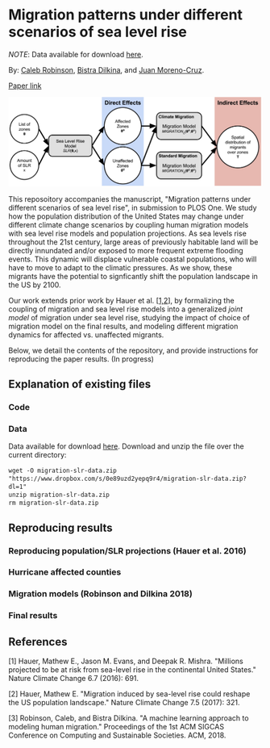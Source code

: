 # Migration patterns under different scenarios of sea level rise

*NOTE*: Data available for download [here](https://www.dropbox.com/s/0e89uzd2yepq9r4/migration-slr-data.zip?dl=0).


By: [Caleb Robinson](http://calebrob.com/), [Bistra Dilkina](https://viterbi.usc.edu/directory/faculty/Dilkina/Bistra), and [Juan Moreno-Cruz](https://www.morenocruz.org/).

[Paper link](https://arxiv.org/abs/1904.10160)

![Joint model design](images/Fig1.jpg)


This reposoitory accompanies the manuscript, "Migration patterns under different scenarios of sea level rise", in submission to PLOS One. We study how the population distribution of the United States may change under different climate change scenarios by coupling human migration models with sea level rise models and population projections. As sea levels rise throughout the 21st century, large areas of previously habitable land will be directly innundated and/or exposed to more frequent extreme flooding events. This dynamic will displace vulnerable coastal populations, who will have to move to adapt to the climatic pressures. As we show, these migrants have the potential to signficantly shift the population landscape in the US by 2100.

Our work extends prior work by Hauer et al. [[1,2](#references)], by formalizing the coupling of migration and sea level rise models into a generalized *joint model* of migration under sea level rise, studying the impact of choice of migration model on the final results, and modeling different migration dynamics for affected vs. unaffected migrants.

Below, we detail the contents of the repository, and provide instructions for reproducing the paper results. (In progress)


## Explanation of existing files

### Code

### Data

Data available for download [here](https://www.dropbox.com/s/0e89uzd2yepq9r4/migration-slr-data.zip?dl=0). Download and unzip the file over the current directory:
```
wget -O migration-slr-data.zip "https://www.dropbox.com/s/0e89uzd2yepq9r4/migration-slr-data.zip?dl=1"
unzip migration-slr-data.zip
rm migration-slr-data.zip
```

## Reproducing results

### Reproducing population/SLR projections (Hauer et al. 2016)

### Hurricane affected counties

### Migration models (Robinson and Dilkina 2018)

### Final results



## References

[1] Hauer, Mathew E., Jason M. Evans, and Deepak R. Mishra. "Millions projected to be at risk from sea-level rise in the continental United States." Nature Climate Change 6.7 (2016): 691.

[2] Hauer, Mathew E. "Migration induced by sea-level rise could reshape the US population landscape." Nature Climate Change 7.5 (2017): 321.

[3] Robinson, Caleb, and Bistra Dilkina. "A machine learning approach to modeling human migration." Proceedings of the 1st ACM SIGCAS Conference on Computing and Sustainable Societies. ACM, 2018.